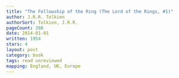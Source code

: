 ```yaml
---
title: "The Fellowship of the Ring (The Lord of the Rings, #1)"
author: J.R.R. Tolkien
authorSort: Tolkien, J.R.R.
pageCount: 398
date: 2014-01-01
written: 1954
stars: 4
layout: post
category: book
tags: read unreviewed
mapping: England, UK, Europe
---
```

